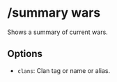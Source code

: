 # /summary wars

Shows a summary of current wars.

## Options

- `clans`: Clan tag or name or alias.

